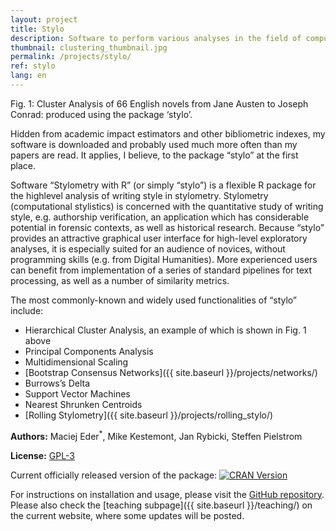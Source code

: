 ```yaml
---
layout: project
title: Stylo
description: Software to perform various analyses in the field of computational stylistics, authorship attribution, etc.
thumbnail: clustering_thumbnail.jpg
permalink: /projects/stylo/
ref: stylo
lang: en
---
```


<div>
    <img class="col three left" src="{{ site.baseurl }}/assets/img/clustering.jpg" alt="" title="Cluster Analysis of 66 English novels from Jane Austen to Joseph Conrad: produced using the package ‘stylo’"/>
</div>
<div class="col three caption">
    Fig. 1: Cluster Analysis of 66 English novels from Jane Austen to Joseph Conrad: produced using the package ‘stylo’.
</div>

Hidden from academic impact estimators and other bibliometric indexes, my software is
downloaded and probably used much more often than my papers are read. It applies, I believe, to the package “stylo” at the first place.

Software “Stylometry with R” (or simply “stylo”) is a flexible R package for the highlevel analysis of writing style in stylometry. Stylometry (computational stylistics) is concerned with the quantitative study of writing style, e.g. authorship verification, an application which has considerable potential in forensic contexts, as well as historical research. Because “stylo” provides an attractive graphical user interface for high-level exploratory analyses, it is especially suited for an audience of novices, without programming skills (e.g. from Digital Humanities). More experienced users can benefit from implementation of a series of standard pipelines for text processing, as well as a number of similarity metrics.

The most commonly-known and widely used functionalities of “stylo” include:
* Hierarchical Cluster Analysis, an example of which is shown in Fig. 1 above
* Principal Components Analysis
* Multidimensional Scaling
* [Bootstrap Consensus Networks]({{ site.baseurl }}/projects/networks/)
* Burrows’s Delta
* Support Vector Machines
* Nearest Shrunken Centroids
* [Rolling Stylometry]({{ site.baseurl }}/projects/rolling_stylo/)


**Authors:** Maciej Eder<sup>*</sup>, Mike Kestemont, Jan Rybicki, Steffen Pielstrom

**License:** [GPL-3](https://opensource.org/licenses/GPL-3.0)

Current officially released version of the package: 
[![CRAN Version](http://www.r-pkg.org/badges/version/stylo)](https://CRAN.R-project.org/package=stylo)

For instructions on installation and usage, please visit the [GitHub repository](https://github.com/computationalstylistics/stylo). Please also check the [teaching subpage]({{ site.baseurl }}/teaching/) on the current website, where some updates will be posted.








